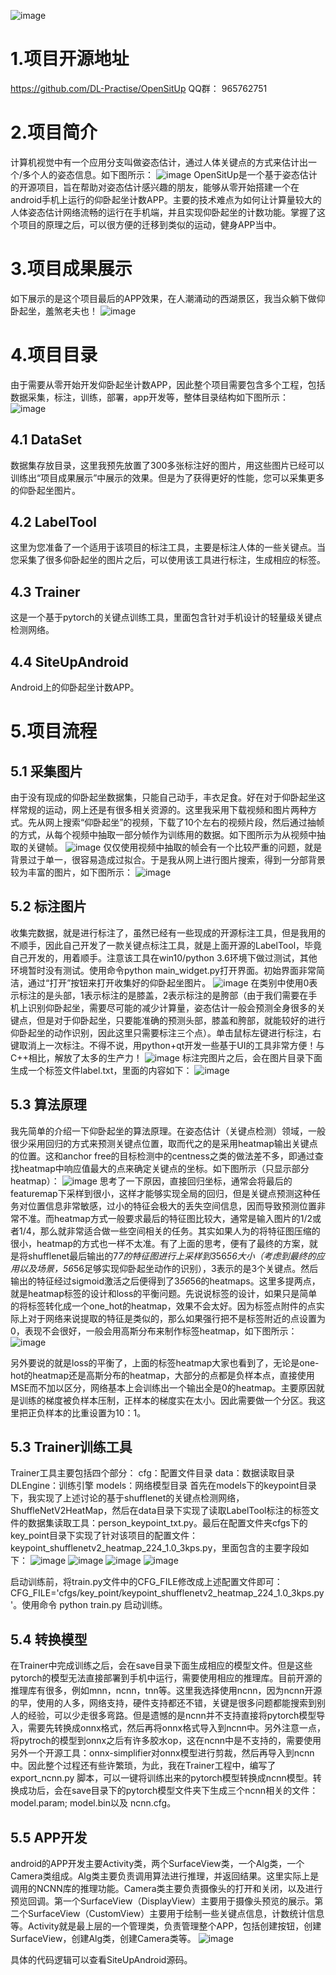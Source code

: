 ![image](https://github.com/DL-Practise/OpenSitUp/blob/main/logo.png)

# 1.项目开源地址
https://github.com/DL-Practise/OpenSitUp
QQ群： 965762751

# 2.项目简介
计算机视觉中有一个应用分支叫做姿态估计，通过人体关键点的方式来估计出一个/多个人的姿态信息。如下图所示：
![image](https://github.com/DL-Practise/OpenSitUp/blob/main/pose_est.jpg)
OpenSitUp是一个基于姿态估计的开源项目，旨在帮助对姿态估计感兴趣的朋友，能够从零开始搭建一个在android手机上运行的仰卧起坐计数APP。主要的技术难点为如何让计算量较大的人体姿态估计网络流畅的运行在手机端，并且实现仰卧起坐的计数功能。掌握了这个项目的原理之后，可以很方便的迁移到类似的运动，健身APP当中。

# 3.项目成果展示
如下展示的是这个项目最后的APP效果，在人潮涌动的西湖景区，我当众躺下做仰卧起坐，羞煞老夫也！
![image](https://github.com/DL-Practise/OpenSitUp/blob/main/result.gif)

# 4.项目目录
由于需要从零开始开发仰卧起坐计数APP，因此整个项目需要包含多个工程，包括数据采集，标注，训练，部署，app开发等，整体目录结构如下图所示：
![image](https://github.com/DL-Practise/OpenSitUp/blob/main/pro.png)

## 4.1 DataSet
数据集存放目录，这里我预先放置了300多张标注好的图片，用这些图片已经可以训练出“项目成果展示”中展示的效果。但是为了获得更好的性能，您可以采集更多的仰卧起坐图片。

## 4.2 LabelTool
这里为您准备了一个适用于该项目的标注工具，主要是标注人体的一些关键点。当您采集了很多仰卧起坐的图片之后，可以使用该工具进行标注，生成相应的标签。

## 4.3 Trainer
这是一个基于pytorch的关键点训练工具，里面包含针对手机设计的轻量级关键点检测网络。

## 4.4 SiteUpAndroid
Android上的仰卧起坐计数APP。


# 5.项目流程
## 5.1 采集图片
由于没有现成的仰卧起坐数据集，只能自己动手，丰衣足食。好在对于仰卧起坐这样常规的运动，网上还是有很多相关资源的。这里我采用下载视频和图片两种方式。先从网上搜索“仰卧起坐”的视频，下载了10个左右的视频片段，然后通过抽帧的方式，从每个视频中抽取一部分帧作为训练用的数据。如下图所示为从视频中抽取的关键帧。
![image](https://github.com/DL-Practise/OpenSitUp/blob/main/imgs_from_video.jpg)
仅仅使用视频中抽取的帧会有一个比较严重的问题，就是背景过于单一，很容易造成过拟合。于是我从网上进行图片搜索，得到一分部背景较为丰富的图片，如下图所示：
![image](https://github.com/DL-Practise/OpenSitUp/blob/main/imgs_from_net.jpg)

## 5.2 标注图片
收集完数据，就是进行标注了，虽然已经有一些现成的开源标注工具，但是我用的不顺手，因此自己开发了一款关键点标注工具，就是上面开源的LabelTool，毕竟自己开发的，用着顺手。注意该工具在win10/python 3.6环境下做过测试，其他环境暂时没有测试。使用命令python main_widget.py打开界面。初始界面非常简洁，通过“打开”按钮来打开收集好的仰卧起坐图片。
![image](https://github.com/DL-Practise/OpenSitUp/blob/main/label_tool_init.jpg)
在类别中使用0表示标注的是头部，1表示标注的是膝盖，2表示标注的是胯部（由于我们需要在手机上识别仰卧起坐，需要尽可能的减少计算量，姿态估计一般会预测全身很多的关键点，但是对于仰卧起坐，只要能准确的预测头部，膝盖和胯部，就能较好的进行仰卧起坐的动作识别，因此这里只需要标注三个点）。单击鼠标左键进行标注，右键取消上一次标注。不得不说，用python+qt开发一些基于UI的工具非常方便！与C++相比，解放了太多的生产力！
![image](https://github.com/DL-Practise/OpenSitUp/blob/main/label_tool_do.jpg)
标注完图片之后，会在图片目录下面生成一个标签文件label.txt，里面的内容如下：
![image](https://github.com/DL-Practise/OpenSitUp/blob/main/label_file.png)

## 5.3 算法原理

我先简单的介绍一下仰卧起坐的算法原理。在姿态估计（关键点检测）领域，一般很少采用回归的方式来预测关键点位置，取而代之的是采用heatmap输出关键点的位置。这和anchor free的目标检测中的centness之类的做法差不多，即通过查找heatmap中响应值最大的点来确定关键点的坐标。如下图所示（只显示部分heatmap）：
![image](https://github.com/DL-Practise/OpenSitUp/blob/main/heatmap1.jpg)
思考了一下原因，直接回归坐标，通常会将最后的featuremap下采样到很小，这样才能够实现全局的回归，但是关键点预测这种任务对位置信息非常敏感，过小的特征会极大的丢失空间信息，因而导致预测位置非常不准。而heatmap方式一般要求最后的特征图比较大，通常是输入图片的1/2或者1/4，那么就非常适合做一些空间相关的任务。其实如果人为的将特征图压缩的很小，heatmap的方式也一样不太准。有了上面的思考，便有了最终的方案，就是将shufflenet最后输出的7*7的特征图进行上采样到3*56*56大小（考虑到最终的应用以及场景，56*56足够实现仰卧起坐动作的识别），3表示的是3个关键点。然后输出的特征经过sigmoid激活之后便得到了3*56*56的heatmaps。这里多提两点，就是heatmap标签的设计和loss的平衡问题。先说说标签的设计，如果只是简单的将标签转化成一个one_hot的heatmap，效果不会太好。因为标签点附件的点实际上对于网络来说提取的特征是类似的，那么如果强行把不是标签附近的点设置为0，表现不会很好，一般会用高斯分布来制作标签heatmap，如下图所示：
![image](https://github.com/DL-Practise/OpenSitUp/blob/main/heatmap2.jpg)

另外要说的就是loss的平衡了，上面的标签heatmap大家也看到了，无论是one-hot的heatmap还是高斯分布的heatmap，大部分的点都是负样本点，直接使用MSE而不加以区分，网络基本上会训练出一个输出全是0的heatmap。主要原因就是训练的梯度被负样本压制，正样本的梯度实在太小。因此需要做一个分区。我这里把正负样本的比重设置为10：1。


## 5.3 Trainer训练工具

Trainer工具主要包括四个部分：
cfg：配置文件目录
data：数据读取目录
DLEngine：训练引擎
models：网络模型目录
首先在models下的keypoint目录下，我实现了上述讨论的基于shufflenet的关键点检测网络，ShuffleNetV2HeatMap，然后在data目录下实现了读取LabelTool标注的标签文件的数据集读取工具：person_keypoint_txt.py。最后在配置文件夹cfgs下的key_point目录下实现了针对该项目的配置文件：keypoint_shufflenetv2_heatmap_224_1.0_3kps.py，里面包含的主要字段如下：
![image](https://github.com/DL-Practise/OpenSitUp/blob/main/cfg_model.png)
![image](https://github.com/DL-Practise/OpenSitUp/blob/main/cfg_opt.png)
![image](https://github.com/DL-Practise/OpenSitUp/blob/main/cfg_data.png)
![image](https://github.com/DL-Practise/OpenSitUp/blob/main/cfg_train.png)

启动训练前，将train.py文件中的CFG_FILE修改成上述配置文件即可：
CFG_FILE='cfgs/key_point/keypoint_shufflenetv2_heatmap_224_1.0_3kps.py'。使用命令 python train.py 启动训练。



## 5.4 转换模型

在Trainer中完成训练之后，会在save目录下面生成相应的模型文件。但是这些pytorch的模型无法直接部署到手机中运行，需要使用相应的推理库。目前开源的推理库有很多，例如mnn，ncnn，tnn等。这里我选择使用ncnn，因为ncnn开源的早，使用的人多，网络支持，硬件支持都还不错，关键是很多问题都能搜索到别人的经验，可以少走很多弯路。但是遗憾的是ncnn并不支持直接将pytorch模型导入，需要先转换成onnx格式，然后再将onnx格式导入到ncnn中。另外注意一点，将pytroch的模型到onnx之后有许多胶水op，这在ncnn中是不支持的，需要使用另外一个开源工具：onnx-simplifier对onnx模型进行剪裁，然后再导入到ncnn中。因此整个过程还有些许繁琐，为此，我在Trainer工程中，编写了export_ncnn.py 脚本，可以一键将训练出来的pytorch模型转换成ncnn模型。转换成功后，会在save目录下的pytorch模型文件夹下生成三个ncnn相关的文件：model.param; model.bin以及  ncnn.cfg。


## 5.5 APP开发

android的APP开发主要Activity类，两个SurfaceView类，一个Alg类，一个Camera类组成。Alg类主要负责调用算法进行推理，并返回结果。这里实际上是调用的NCNN库的推理功能。Camera类主要负责摄像头的打开和关闭，以及进行预览回调。第一个SurfaceView（DisplayView）主要用于摄像头预览的展示。第二个SurfaceView（CustomView）主要用于绘制一些关键点信息，计数统计信息等。Activity就是最上层的一个管理类，负责管理整个APP，包括创建按钮，创建SurfaceView，创建Alg类，创建Camera类等。
![image](https://github.com/DL-Practise/OpenSitUp/blob/main/app.png)

具体的代码逻辑可以查看SiteUpAndroid源码。
